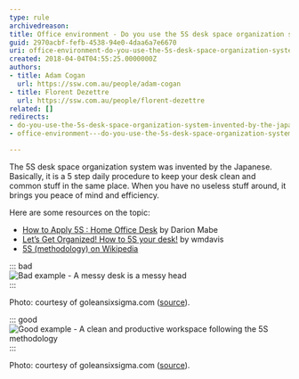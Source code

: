 ```yaml
---
type: rule
archivedreason: 
title: Office environment - Do you use the 5S desk space organization system invented by the Japanese?
guid: 2970acbf-fefb-4538-94e0-4daa6a7e6670
uri: office-environment-do-you-use-the-5s-desk-space-organization-system-invented-by-the-japanese
created: 2018-04-04T04:55:25.0000000Z
authors:
- title: Adam Cogan
  url: https://ssw.com.au/people/adam-cogan
- title: Florent Dezettre
  url: https://ssw.com.au/people/florent-dezettre
related: []
redirects:
- do-you-use-the-5s-desk-space-organization-system-invented-by-the-japanese
- office-environment---do-you-use-the-5s-desk-space-organization-system-invented-by-the-japanese

---
```


The 5S desk space organization system was invented by the Japanese. Basically, it is a 5 step daily procedure to keep your desk clean and common stuff in the same place. When you have no useless stuff around, it brings you peace of mind and efficiency.

<!--endintro-->

Here are some resources on the topic:

* [How to Apply 5S : Home Office Desk](https://goleansixsigma.com/apply-5s-home-office-desk/) by Darion Mabe
* [Let’s Get Organized! How to 5S your desk!](https://blogs.mtu.edu/improvement/2011/08/17/let%e2%80%99s-get-organized-how-to-5s-your-desk/) by wmdavis
* [5S (methodology) on Wikipedia](https://en.wikipedia.org/wiki/5S_%28methodology%29)





::: bad  
![Bad example - A messy desk is a messy head](Apply-5S\_Desk-01\_GoLeanSixSigma.com\_.jpg)  
:::

Photo: courtesy of goleansixsigma.com ([source](https://goleansixsigma.com/apply-5s-home-office-desk/)).


 

::: good  
![Good example - A clean and productive workspace following the 5S methodology](Apply-5S\_Desk-04\_GoLeanSixSigma.com\_.jpg)  
:::

Photo: courtesy of goleansixsigma.com ([source](https://goleansixsigma.com/apply-5s-home-office-desk/)).
